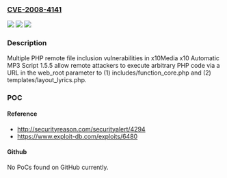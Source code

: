 ### [CVE-2008-4141](https://cve.mitre.org/cgi-bin/cvename.cgi?name=CVE-2008-4141)
![](https://img.shields.io/static/v1?label=Product&message=n%2Fa&color=blue)
![](https://img.shields.io/static/v1?label=Version&message=n%2Fa&color=blue)
![](https://img.shields.io/static/v1?label=Vulnerability&message=n%2Fa&color=brighgreen)

### Description

Multiple PHP remote file inclusion vulnerabilities in x10Media x10 Automatic MP3 Script 1.5.5 allow remote attackers to execute arbitrary PHP code via a URL in the web_root parameter to (1) includes/function_core.php and (2) templates/layout_lyrics.php.

### POC

#### Reference
- http://securityreason.com/securityalert/4294
- https://www.exploit-db.com/exploits/6480

#### Github
No PoCs found on GitHub currently.

